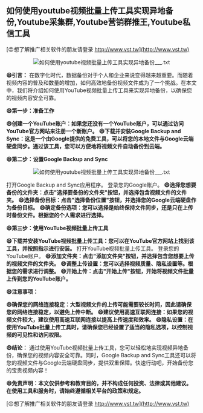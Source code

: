 ## **如何使用youtube视频批量上传工具实现异地备份,Youtube采集群,Youtube营销群推王,Youtube私信工具**

[😍想了解推广相关软件的朋友请登录 http://www.vst.tw](http://www.vst.tw)

 <center><img src="https://vst.tw/MP4/tuiguang/png/4.png" alt="如何使用youtube视频批量上传工具实现异地备份___.txt"></center>

**😄引言：**
在数字化时代，数据备份对于个人和企业来说变得越来越重要。而随着视频内容的普及和数量的增加，如何高效地备份视频文件成为了一个挑战。在本文中，我们将介绍如何使用YouTube视频批量上传工具来实现异地备份，以确保您的视频内容安全可靠。

**😄第一步：准备工作**

**😄创建一个YouTube账户：如果您还没有一个YouTube账户，可以通过访问YouTube官方网站来注册一个新账户。**
**😄下载并安装Google Backup and Sync：这是一个由Google提供的免费工具，可以将您的本地文件与Google云端硬盘同步。通过该工具，您可以方便地将视频文件自动备份到云端。**

**😄第二步：设置Google Backup and Sync**

 <center><img src="https://vst.tw/MP4/tuiguang/png/4.png" alt="如何使用youtube视频批量上传工具实现异地备份___.txt"></center>

打开Google Backup and Sync应用程序。
登录您的Google账户。
**😄选择您想要备份的文件夹：点击"选择要备份的文件夹"按钮，并选择包含视频文件的文件夹。**
**😄选择备份目标：点击"选择备份位置"按钮，并选择您的Google云端硬盘作为备份目标。**
**😄确定备份选项：您可以选择是始终保持文件同步，还是只在上传时备份文件。根据您的个人需求进行选择。**

**😄第三步：使用YouTube视频批量上传工具**

**😄下载并安装YouTube视频批量上传工具：您可以在YouTube官方网站上找到该工具，并按照指示进行安装。**
打开YouTube视频批量上传工具。
登录您的YouTube账户。
**😄添加文件夹：点击"添加文件夹"按钮，并选择包含您想要上传的视频文件的文件夹。**
**😄调整上传设置：您可以选择视频质量、隐私设置等。根据您的需求进行调整。**
**😄开始上传：点击"开始上传"按钮，开始将视频文件批量上传到您的YouTube账户。**

**😄注意事项：**

**😄确保您的网络连接稳定：大型视频文件的上传可能需要较长时间，因此请确保您的网络连接稳定，以避免上传中断。**
**😄建议使用高速互联网连接：如果您的视频文件较大，建议使用高速互联网连接以提高上传速度和效率。**
**😄隐私设置：在使用YouTube批量上传工具时，请确保您已经设置了适当的隐私选项，以控制视频的可见性和访问权限。**

**😄结论：**
通过使用YouTube视频批量上传工具，您可以轻松地实现视频异地备份，确保您的视频内容安全可靠。同时，Google Backup and Sync工具还可以将您的视频文件与Google云端硬盘同步，提供双重保障。快速行动吧，开始备份您的宝贵视频内容！

**😄免责声明：本文仅供参考和教育目的，并不构成任何投资、法律或其他建议。在使用工具和服务时，请始终遵循相关平台的政策和规定。**

[😍想了解推广相关软件的朋友请登录 http://www.vst.tw](http://www.vst.tw)



